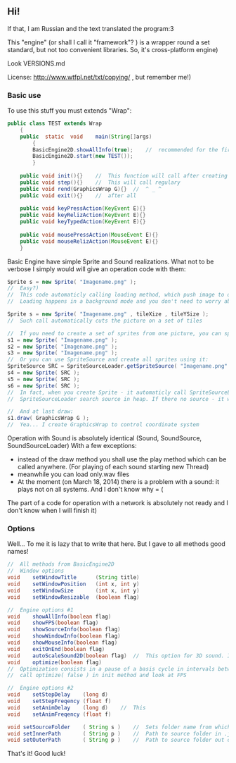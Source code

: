 ## Hi!
If that, I am Russian and the text translated the program:3

This "engine" (or shall I call it "framework"? ) is a wrapper round a set standard, but not too convenient libraries. So, it's cross-platform engine)

Look VERSIONS.md

License:	http://www.wtfpl.net/txt/copying/ , but remember me!)

### Basic use
To use this stuff you must extends "Wrap":
```java
public class TEST extends Wrap
	{
	public	static	void	main(String[]args)
		{
		BasicEngine2D.showAllInfo(true);	//	recommended for the first start
		BasicEngine2D.start(new TEST());
		}
	
	public void init(){}	//	This function will call after creating window, but before main cycle
	public void step(){}	//	This will call regulary
	public void rend(GraphicsWrap G){}	//	^ _ ^
	public void exit(){}	//	after all
	
	public void keyPressAction(KeyEvent E){}
	public void keyRelizAction(KeyEvent E){}
	public void keyTypedAction(KeyEvent E){}
	
	public void mousePressAction(MouseEvent E){}
	public void mouseRelizAction(MouseEvent E){}
	}
```

Basic Engine have simple Sprite and Sound realizations.
What not to be verbose I simply would will give an operation code with them:

```java
Sprite s = new Sprite( "Imagename.png" );
//	Easy?)
//	This code automaticly calling loading method, which push image to queue of loading.
//	Loading happens in a background mode and you don't need to worry about it.

Sprite s = new Sprite( "Imagename.png" , tileXize , tileYSize );
//	Such call automatically cuts the picture on a set of tiles

//	If you need to create a set of sprites from one picture, you can specify it obviously
s1 = new Sprite( "Imagename.png" );
s2 = new Sprite( "Imagename.png" );
s3 = new Sprite( "Imagename.png" );
//	Or you can use SpriteSource and create all sprites using it:
SpriteSource SRC = SpriteSourceLoader.getSpriteSource( "Imagename.png" , tileXize , tileYSize );
s4 = new Sprite( SRC );
s5 = new Sprite( SRC );
s6 = new Sprite( SRC );
//	In fact, when you create Sprite - it automaticly call SpriteSourceLoader.getSpriteSource.
//	SpriteSourceLoader search source in heap. If there no source - it will be loaded.

//	And at last draw:
s1.draw( GraphicsWrap G );
//	Yea... I create GraphicsWrap to control coordinate system
```

Operation with Sound is absolutely identical (Sound, SoundSource, SoundSourceLoader)
With a few exceptions:
 - instead of the draw method you shall use the play method which can be called anywhere. (For playing of each sound starting new Thread)
 - meanwhile you can load only.wav files
 - At the moment (on March 18, 2014) there is a problem with a sound: it plays not on all systems. And I don't know why = (

The part of a code for operation with a network is absolutely not ready and I don't know when I will finish it)

### Options

Well...
To me it is lazy that to write that here.
But I gave to all methods good names!

```java
//	All methods from BasicEngine2D
//	Window options
void	setWindowTitle		(String title)
void	setWindowPosition	(int x, int y)
void	setWindowSize		(int x, int y)
void	setWindowResizable	(boolean flag)

//	Engine options #1
void	showAllInfo(boolean flag)
void	showFPS(boolean flag)
void	showSourceInfo(boolean flag)
void	showWindowInfo(boolean flag)
void	showMouseInfo(boolean flag)
void	exitOnEnd(boolean flag)
void	autoScaleSound2D(boolean flag)	//	This option for 3D sound. It works!)
void	optimize(boolean flag)
//	Optimization consists in a pause of a basis cycle in intervals between operation of the user code
//	call optimize( false ) in init method and look at FPS

//	Engine options #2
void	setStepDelay	(long d)
void	setStepFreqency	(float f)
void	setAnimDelay	(long d)	//	This 
void	setAnimFreqency	(float f)

void setSourceFolder	( String s )	//	Sets folder name from which will be loaded resources
void setInnerPath		( String p )	//	Path to source folder in .jar file
void setOuterPath		( String p )	//	Path to source folder out of .jar file
```

That's it!
Good luck!
